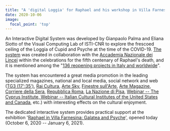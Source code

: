 ```yaml
---
title: "A 'digital Loggia' for Raphael and his workshop in Villa Farnesina, Rome"
date: 2020-10-06
image:
  focal_point: 'top'
---
```


An Interactive Digital System was developed by Gianpaolo Palma and Eliana Siotto of the Visual Computing Lab of ISTI-CNR to explore the frescoed ceiling of the Loggia of Cupid and Psyche at the time of the COVID-19. [The system](http://vcg.isti.cnr.it/farnesina/loggia) was created in collaboration with the [Accademia Nazionale dei Lincei](https://www.lincei.it/it) within the celebrations for the fifth centenary of Raphael's death, and it is mentioned among the "[136 reopening projects in Italy and worldwide](https://www.ilgiornaledellarte.com/articoli/il-giornale-dell-arte-di-maggio/133265.html)".

The system has encountered a great media promotion in the leading specialized magazines, national and local media, social network and web ([TG3 (17':35')](https://www.rainews.it/tgr/lazio/notiziari/index.html?/tgr/video/2020/05/ContentItem-b98764eb-e700-42b5-8f62-634a476259fd.html), [Rai Cultura](https://www.raicultura.it/arte/eventi/La-Loggia-di-Villa-Farnesina-diventa-digitale-0bcf49c2-33ec-4081-bc06-6bf35df14d65.html), [Arte Sky](https://arte.sky.it/2020/05/villa-farnesina-loggia-raffaello-digitale/), [Finestre sull'Arte](https://www.finestresullarte.info/flash-news/6490n_loggia-amore-e-psiche-villa-farnesina-interattiva.php), [Arte Magazine](http://artemagazine.it/attualita/item/11161-la-loggia-di-villa-farnesina-diventa-digitale-e-ci-fa-immergere-nei-capolavori-della-bottega-di-raffaello), [Corriere della Sera](https://www.corriere.it/bello-italia/notizie/loggia-psiche-raffaello-digitale-che-non-ti-aspetti-0a80e090-95f0-11ea-b0dc-2b898cb19b15.shtml), [Repubblica Roma](https://roma.repubblica.it/cronaca/2020/05/06/news/roma_la_loggia_di_amore_e_psiche_di_raffaello_a_villa_farnesina_diventa_digitale-255873325/), [La Nazione di Pisa](http://vcg.isti.cnr.it/img/news/lanazione-loggia.pdf), [Webinar -- The Cyprus Institute, Webinar -- Italian Cultural Institutes of the United States and Canada](https://www.giornalediplomatico.it/IIC-Los-Angeles-un-webinar-sugli-affreschi-di-Raffaello.htm), etc.) with interesting effects on the cultural enjoyment.

The dedicated interactive system provides practical support at the exhibition '[Raphael in Villa Farnesina: Galatea and Psyche](http://www.villafarnesina.it/?lang=en)', opened today (October 6, 2020 -- January 6, 2021).
